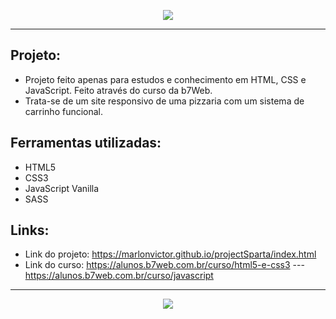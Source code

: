 <p align="center">
  <img src="https://user-images.githubusercontent.com/62356988/82700366-70a82b80-9c44-11ea-96b8-ee7e8538b163.png">
</p>

___
## Projeto:
* Projeto feito apenas para estudos e conhecimento em HTML, CSS e JavaScript. Feito através do curso da b7Web.  
* Trata-se de um site responsivo de uma pizzaria com um sistema de carrinho funcional.

## Ferramentas utilizadas:

* HTML5
* CSS3
* JavaScript Vanilla
* SASS

## Links:
* Link do projeto: https://marlonvictor.github.io/projectSparta/index.html
* Link do curso: https://alunos.b7web.com.br/curso/html5-e-css3 --- https://alunos.b7web.com.br/curso/javascript

___
<p align="center">
  <img src="https://user-images.githubusercontent.com/62356988/82700961-9bdf4a80-9c45-11ea-9e70-78a342bd4870.gif">
</p>
